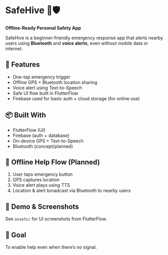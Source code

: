 # SafeHive 🚨🛡️

**Offline-Ready Personal Safety App**

SafeHive is a beginner-friendly emergency response app that alerts nearby users using **Bluetooth** and **voice alerts**, even without mobile data or internet.

## 🔑 Features
- One-tap emergency trigger
- Offline GPS + Bluetooth location sharing
- Voice alert using Text-to-Speech
- Safe UI flow built in FlutterFlow
- Firebase used for basic auth + cloud storage (for online use)

## 📦 Built With
- FlutterFlow (UI)
- Firebase (auth + database)
- On-device GPS + Text-to-Speech
- Bluetooth (concept/planned)

## 🚧 Offline Help Flow (Planned)
1. User taps emergency button
2. GPS captures location
3. Voice alert plays using TTS
4. Location & alert broadcast via Bluetooth to nearby users

## 📁 Demo & Screenshots
See `assets/` for UI screenshots from FlutterFlow.

## 🎯 Goal
To enable help even when there’s no signal.

